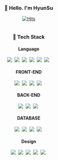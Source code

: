 <div align="center">

  <h3 align="center">👋 Hello. I'm HyunSu</h3>
  
  [![Hits](https://myhits.vercel.app/api/hit/https%3A%2F%2Fgithub.com%2Fqqaazz0222?color=blue&label=Hits&size=medium)](https://myhits.vercel.app)
  <br><br>
  
  <h3 align="center">🔨 Tech Stack</h3>
  <h4 align="center">Language</h4>
  <p align="center">
    <img src="https://img.shields.io/badge/JavaScript-F7DF1E?style=for-the-badge&logo=JavaScript&logoColor=white"/></a>&nbsp 
    <img src="https://img.shields.io/badge/TypeScript-007ACC?style=for-the-badge&logo=typescript&logoColor=white"/></a>&nbsp
    <img src="https://img.shields.io/badge/Python-14354C?style=for-the-badge&logo=python&logoColor=white"/></a>&nbsp
    <img src="https://img.shields.io/badge/R-276DC3?style=for-the-badge&logo=r&logoColor=white"/></a>&nbsp
    <img src="https://img.shields.io/badge/HTML5-E34F26?style=for-the-badge&logo=HTML5&logoColor=white"/></a>&nbsp 
    <img src="https://img.shields.io/badge/css-1572B6?style=for-the-badge&logo=css3&logoColor=white"/></a>&nbsp
  </p>
  <h4 align="center">FRONT-END</h4>
  <p align="center">
    <img src="https://img.shields.io/badge/React-20232A?style=for-the-badge&logo=react&logoColor=61DAFB"/></a>&nbsp
    <img src="https://img.shields.io/badge/React_Native-20232A?style=for-the-badge&logo=react&logoColor=61DAFB"/></a>&nbsp
    <img src="https://img.shields.io/badge/Next.js-000?logo=nextdotjs&logoColor=fff&style=for-the-badge"/></a>&nbsp
    <img src="https://img.shields.io/badge/Flutter-02569B?style=for-the-badge&logo=flutter&logoColor=white"/></a>&nbsp<br>
  </p>
  <h4 align="center">BACK-END</h4>
  <p align="center">
    <img src="https://img.shields.io/badge/Node.js-43853D?style=for-the-badge&logo=node.js&logoColor=white"/></a>&nbsp
    <img src="https://img.shields.io/badge/Express.js-404D59?style=for-the-badge"/></a>&nbsp
    <img src="https://img.shields.io/badge/Flask-000000?style=for-the-badge&logo=flask&logoColor=white"/></a>&nbsp
  </p>
  <h4 align="center">DATABASE</h4>
  <p align="center">
    <img src="https://img.shields.io/badge/MySQL-00000F?style=for-the-badge&logo=mysql&logoColor=white"/></a>&nbsp
    <img src="https://img.shields.io/badge/MariaDB-003545?style=for-the-badge&logo=mariadb&logoColor=white"/></a>&nbsp  
    <img src="https://img.shields.io/badge/dynamodb-4053D6?style=for-the-badge&logo=amazondynamodb&logoColor=white"/></a>&nbsp  
    <img src="https://img.shields.io/badge/MongoDB-4EA94B?style=for-the-badge&logo=mongodb&logoColor=white"/></a>&nbsp  
  </p>
  <h4 align="center">Design</h4>
  <p align="center">
    <img src="https://img.shields.io/badge/Photoshop-31A8FF?style=for-the-badge&logo=Adobe%20Photoshop&logoColor=black"/></a>&nbsp
    <img src="https://img.shields.io/badge/Illustrator-FF9A00?style=for-the-badge&logo=adobe%20illustrator&logoColor=white"/></a>&nbsp  
    <img src="https://img.shields.io/badge/After%20Effects-CF96FD?style=for-the-badge&logo=Adobe%20after%20effects&logoColor=393665"/></a>&nbsp  
    <img src="https://img.shields.io/badge/Premiere%20Pro-9999FF?style=for-the-badge&logo=Adobe%20Premiere%20Pro&logoColor=white"/></a>&nbsp  
    <img src="https://img.shields.io/badge/Figma-F24E1E?style=for-the-badge&logo=figma&logoColor=white"/></a>&nbsp  
  </p>
